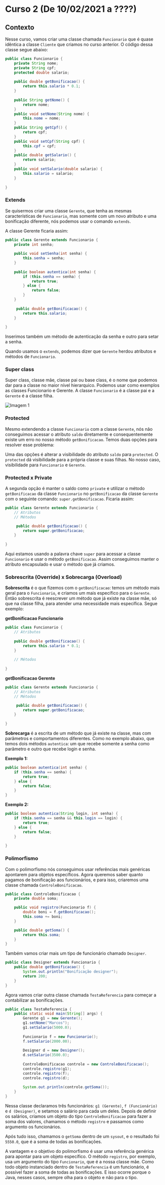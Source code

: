 # Curso 2 (De 10/02/2021 a ????)

## Contexto

Nesse curso, vamos criar uma classe chamada ``Funcionario`` que é quase idêntica a classe ``Cliente`` que criamos no curso anterior. O código dessa classe segue abaixo: 

```java
public class Funcionario {
	private String nome;
	private String cpf;
	protected double salario;
	
	public double getBonificacao() {
		return this.salario * 0.1;
	}
	
	public String getNome() {
		return nome;
	}
	public void setNome(String nome) {
		this.nome = nome;
	}
	public String getCpf() {
		return cpf;
	}
	public void setCpf(String cpf) {
		this.cpf = cpf;
	}
	public double getSalario() {
		return salario;
	}
	public void setSalario(double salario) {
		this.salario = salario;
	}
	
}
```

### Extends

Se quisermos criar uma classe ``Gerente``, que tenha as mesmas características de ``Funcionario``, mas somente com um novo atributo e uma bonificação diferente, nós podemos usar o comando ``extends``.

A classe Gerente ficaria assim: 

```java
public class Gerente extends Funcionario {
	private int senha;
	
	public void setSenha(int senha) {
		this.senha = senha; 
	}
	
	public boolean autentica(int senha) {
		if (this.senha == senha) {
			return true;
		} else {
			return false;
		}
	}
	
	 public double getBonificacao() {
		return this.salario;
	}
	
}
```

Inserimos também um método de autenticação da senha e outro para setar a senha. 

Quando usamos o ``extends``, podemos dizer que ``Gerente`` herdou atributos e métodos de ``Funcionario``. 

### Super class

Super class, classe mãe, classe pai ou base class, é o nome que podemos dar para a classe no maior nível hierarquico. Podemos usar como exemplos as classes Funcionario e Gerente. A classe ``Funcionario`` é a classe pai e a ``Gerente`` é a classe filha. 

![Imagem 1](./imgs/java-polimorfismo-img-1.png)

### Protected

Mesmo extendendo a classe ``Funcionario`` com a classe ``Gerente``, nós não conseguimos acessar o atributo ``saldo`` diretamente e consequentemente existe um erro no nosso método ``getBonificacao``. Temos duas opções para resolver esse problema: 

Uma das opções é alterar a visibilidade do atributo ``saldo`` para ``protected``. O ``protected`` dá visibilidade para a própria classe e suas filhas. No nosso caso, visibilidade para ``Funcionario`` e ``Gerente``. 

### Protected x Private 

A segunda opção é manter o saldo como ``private`` e utilizar o método ``getBonificacao`` da classe ``Funcionario`` no  ``getBonificacao`` da classe ``Gerente`` com o seguinte comando: ``super.getBonificacao``. Ficaria assim: 


```java
public class Gerente extends Funcionario {
    // Atributos
    // Métodos

	 public double getBonificacao() {
		return super.getBonificacao;
	}
	
}
```

Aqui estamos usando a palavra chave ``super`` para acessar a classe ``Funcionario`` e usar o método ``getBonificacao``. Assim conseguimos manter o atributo encapsulado e usar o método que já criamos.

### Sobrescrita (Override) x Sobrecarga (Overload)

**Sobrescrita** é o que fizemos com o ``getBonificacao``: temos um método mais geral para o ``Funcionario``, e criamos um mais específico para o ``Gerente``. Então sobrescrita é reescrever um método que já existe na classe mãe, só que na classe filha, para atender uma necessidade mais específica. Segue exemplo: 

**getBonificacao Funcionario**

```java
public class Funcionario {
    // Atributos
	
	public double getBonificacao() {
		return this.salario * 0.1;
	}
	
    // Métodos
	
}
```

**getBonificacao Gerente**

```java
public class Gerente extends Funcionario {
    // Atributos
    // Métodos

	 public double getBonificacao() {
		return super.getBonificacao;
	}
	
}
```

**Sobrecarga** é a escrita de um método que já existe na classe, mas com parâmetros e comportamentos diferentes. Como no exemplo abaixo, que temos dois métodos ``autentica``: um que recebe somente a senha como parâmetro e outro que recebe login e senha. 

**Exemplo 1:** 

```java
public boolean autentica(int senha) {
    if (this.senha == senha) {
        return true;
    } else {
        return false;
    }
}
```

**Exemplo 2:**

```java
public boolean autentica(String login, int senha) {
	if (this.senha == senha && this.login == login) {
		return true;
	} else {
		return false;
	}
	
}
```

### Polimorfismo

Com o polimorfismo nós conseguimos usar referências mais genéricas apontarem para objetos específicos. Agora queremos saber quanto pagamos de bonificação aos funcionários, e para isso, criaremos uma classe chamada ``ControleBonificacao``.

```java
public class ControleBonificacao {
	private double soma;

	public void registro(Funcionario f) {
		double boni = f.getBonificacao();
		this.soma += boni;
	}

	public double getSoma() {
		return this.soma;
	}
}
```

Também vamos criar mais um tipo de funcionário chamado ``Designer``.

```java
public class Designer extends Funcionario {
	public double getBonificacao() {
		System.out.println("Bonificação designer");
		return 200;
	}
}
```

Agora vamos criar outra classe chamada ``TestaReferencia`` para começar a contabilizar as bonificações. 


```java
public class TestaReferencia {
	public static void main(String[] args) {
		Gerente g1 = new Gerente();
		g1.setNome("Marcos");
		g1.setSalario(5000.0);
		
		Funcionario f = new Funcionario();
		f.setSalario(2000.00);
		
		Designer d = new Designer();
		d.setSalario(3500.0);
		
		ControleBonificacao controle = new ControleBonificacao();
		controle.registro(g1);
		controle.registro(f);
		controle.registro(d);
		
		System.out.println(controle.getSoma());
	}
}
```

Nessa classe declaramos três funcionários: ``g1 (Gerente)``, ``f (Funcionário)`` e ``d (Designer)``, e setamos o salário para cada um deles. Depois de definir os salários, criamos um objeto do tipo ``ControleBonificacao`` para fazer a soma dos valores, chamamos o método ``registro`` e passamos como argumento os funcionários. 

Após tudo isso, chamamos o ``getSoma`` dentro de um ``sysout``, e o resultado foi ``5550.0``, que é a soma de todas as bonificações. 

A vantagem e o objetivo do polimorfismo é usar uma referência genérica para apontar para um objeto específico. O método ``registro``, por exemplo, usa um argumento do tipo ``Funcionario``, que é a nossa classe mãe. Como todo objeto instanciado dentro de ``TestaReferencia`` é um funcionário, é possível fazer a soma de todas as bonificações. E isso ocorre porque o Java, nesses casos, sempre olha para o objeto e não para o tipo. 
